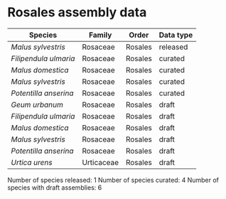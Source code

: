 # Rosales assembly data

| Species | Family | Order | Data type |
| -- | --- | --- | --- |
| *Malus sylvestris* | Rosaceae | Rosales | released |
| *Filipendula ulmaria* | Rosaceae | Rosales | curated |
| *Malus domestica* | Rosaceae | Rosales | curated |
| *Malus sylvestris* | Rosaceae | Rosales | curated |
| *Potentilla anserina* | Rosaceae | Rosales | curated |
| *Geum urbanum* | Rosaceae | Rosales | draft |
| *Filipendula ulmaria* | Rosaceae | Rosales | draft |
| *Malus domestica* | Rosaceae | Rosales | draft |
| *Malus sylvestris* | Rosaceae | Rosales | draft |
| *Potentilla anserina* | Rosaceae | Rosales | draft |
| *Urtica urens* | Urticaceae | Rosales | draft |

Number of species released: 1
Number of species curated: 4
Number of species with draft assemblies: 6

